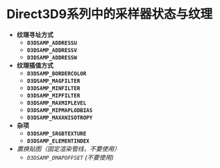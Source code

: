 # Direct3D9系列中的采样器状态与纹理  

* **纹理寻址方式**  
    * **`D3DSAMP_ADDRESSU`**  
    * **`D3DSAMP_ADDRESSV`**  
    * **`D3DSAMP_ADDRESSW`**  
* **纹理插值方式**  
    * **`D3DSAMP_BORDERCOLOR`**  
    * **`D3DSAMP_MAGFILTER`**  
    * **`D3DSAMP_MINFILTER`**  
    * **`D3DSAMP_MIPFILTER`**  
    * **`D3DSAMP_MAXMIPLEVEL`**  
    * **`D3DSAMP_MIPMAPLODBIAS`**  
    * **`D3DSAMP_MAXANISOTROPY`**  
* **杂项**  
    * **`D3DSAMP_SRGBTEXTURE`**  
    * **`D3DSAMP_ELEMENTINDEX`**  
* _置换贴图（固定渲染管线，不要使用）_  
    * _`D3DSAMP_DMAPOFFSET` (不要使用)_  
